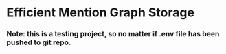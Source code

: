 # Efficient Mention Graph Storage

### Note: this is a testing project, so no matter if .env file has been pushed to git repo.